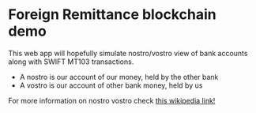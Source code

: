 # Foreign Remittance blockchain demo

This web app will hopefully simulate nostro/vostro view of bank accounts along with SWIFT MT103 transactions.

* A nostro is our account of our money, held by the other bank
* A vostro is our account of other bank money, held by us

For more information on nostro vostro check [this wikipedia link!](https://en.wikipedia.org/wiki/Nostro_and_vostro_accounts)
